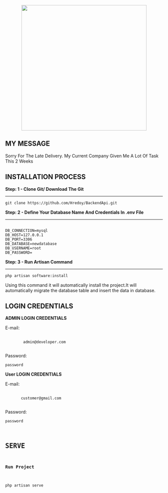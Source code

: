 <p align="center"><a href="https://laravel.com" target="_blank"><img src="https://raw.githubusercontent.com/laravel/art/master/logo-lockup/5%20SVG/2%20CMYK/1%20Full%20Color/laravel-logolockup-cmyk-red.svg" width="400"></a></p>

## MY MESSAGE

<p>Sorry For The Late Delivery. My Current Company Given Me A Lot Of Task This 2 Weeks </p>

## INSTALLATION PROCESS

<p><b>Step: 1 - Clone Git/ Download The Git</b></p>
<hr />
<pre><code>git clone https://github.com/Hredoy/BackendApi.git</code></pre>
<p><b>Step: 2 - Define Your Database Name And Credentials In .env File</b></p>
<hr />
<pre><code>
DB_CONNECTION=mysql
DB_HOST=127.0.0.1
DB_PORT=3306
DB_DATABASE=newdatabase
DB_USERNAME=root
DB_PASSWORD=
</code></pre>
<p><b>Step: 3 - Run Artisan Command</b></p>
<hr />
<pre><code>php artisan software:install</code></pre>
<p> Using this command it will automatically install the project.It will automatically migrate the database table and insert the data in database.</p>

## LOGIN CREDENTIALS

<p><b>ADMIN LOGIN CREDENTIALS</b><p>
E-mail:
<pre>
    <code>
        admin@developer.com
    </code>
</pre>
    Password: 
    <pre><code>password</code></pre>
<p><b>User LOGIN CREDENTIALS</b><p>
     E-mail: 
<pre>
    <code>
       customer@gmail.com
    </code>
</pre>
Password: 
<pre><code>password</code><pre>

## SERVE

<p><b>Run Project</b></p>
<pre><code>php artisan serve</code></pre>
